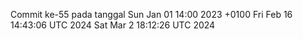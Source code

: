 Commit ke-55 pada tanggal Sun Jan 01 14:00 2023 +0100
Fri Feb 16 14:43:06 UTC 2024
Sat Mar  2 18:12:26 UTC 2024
